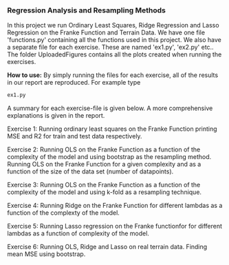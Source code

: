 ### Regression Analysis and Resampling Methods
In this project we run Ordinary Least Squares, Ridge Regression and Lasso Regression on the Franke Function and Terrain Data.
We have one file 'functions.py' containing all the functions used in this project. We also have a separate file for each exercise. These are named 'ex1.py', 'ex2.py' etc..
The folder UploadedFigures contains all the plots created when running the exercises.

**How to use:**
By simply running the files for each exercise, all of the results in our report are reproduced.
For example type 
```python
ex1.py
```
A summary for each exercise-file is given below. A more comprehensive explanations is given in the report.

Exercise 1:
Running ordinary least squares on the Franke Function printing MSE and R2 for train and test data respectively.

Exercise 2:
Running OLS on the Franke Function as a function of the complexity of the model and using bootstrap as the resampling method. 
Running OLS on the Franke Function for a given complexity and as a function of the size of the data set (number of datapoints).

Exercise 3:
Running OLS on the Franke Function as a function of the complexity of the model and using k-fold as a resampling technique.

Exercise 4:
Running Ridge on the Franke Function for different lambdas as a function of the complexty of the model.

Exercise 5:
Running Lasso regression on the Franke functionfor for different lambdas as a function of complexity of the model.

Exercise 6:
Running OLS, Ridge and Lasso on real terrain data.
Finding mean MSE using bootstrap.

